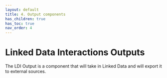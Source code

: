 ```yaml
---
layout: default
title: 4. Output components
has_children: true
has_toc: true
nav_order: 4
---
```


# Linked Data Interactions Outputs

The LDI Output is a component that will take in Linked Data and will export it to external sources.
